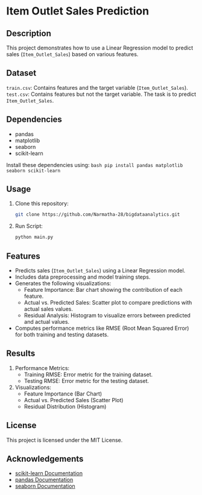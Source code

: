 # Item Outlet Sales Prediction

## Description
This project demonstrates how to use a Linear Regression model to predict sales (`Item_Outlet_Sales`) based on various features.

## Dataset
`train.csv`: Contains features and the target variable (`Item_Outlet_Sales`).
`test.csv`: Contains features but not the target variable. The task is to predict `Item_Outlet_Sales`.

## Dependencies
- pandas
- matplotlib
- seaborn
- scikit-learn

Install these dependencies using:
    ```bash
    pip install pandas matplotlib seaborn scikit-learn
    ```

## Usage
1. Clone this repository:
   ```bash
   git clone https://github.com/Narmatha-28/bigdataanalytics.git
    ```

2. Run Script:
    ```bash
    python main.py
    ```

## Features
- Predicts sales (`Item_Outlet_Sales`) using a Linear Regression model.
- Includes data preprocessing and model training steps.
- Generates the following visualizations:
  - Feature Importance: Bar chart showing the contribution of each feature.
  - Actual vs. Predicted Sales: Scatter plot to compare predictions with actual sales values.
  - Residual Analysis: Histogram to visualize errors between predicted and actual values.
- Computes performance metrics like RMSE (Root Mean Squared Error) for both training and testing datasets.

## Results
1. Performance Metrics:
   - Training RMSE: Error metric for the training dataset.
   - Testing RMSE: Error metric for the testing dataset.
2. Visualizations:
   - Feature Importance (Bar Chart)
   - Actual vs. Predicted Sales (Scatter Plot)
   - Residual Distribution (Histogram)

## License
This project is licensed under the MIT License.

## Acknowledgements
- [scikit-learn Documentation](https://scikit-learn.org/stable/)
- [pandas Documentation](https://pandas.pydata.org/)
- [seaborn Documentation](https://seaborn.pydata.org/)
